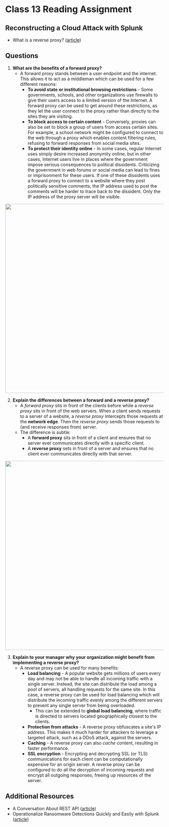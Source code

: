 # Class 13 Reading Assignment

## Reconstructing a Cloud Attack with Splunk

- What is a reverse proxy? ([article](https://www.cloudflare.com/learning/cdn/glossary/reverse-proxy/))

## Questions

1. **What are the benefits of a forward proxy?**
    - A forward proxy stands between a user endpoint and the internet. This allows it to act as a middleman which can be used for a few different reasons:
      - **To avoid state or institutional browsing restrictions** - Some governments, schools, and other organizations use firewalls to give their users access to a limited version of the Internet. A forward proxy can be used to get around these restrictions, as they let the user connect to the proxy rather than directly to the sites they are visiting.
      - **To block access to certain content** - Conversely, proxies can also be set to block a group of users from access certain sites. For example, a school network might be configured to connect to the web through a proxy which enables content filtering rules, refusing to forward responses from social media sites.
      - **To protect their identity online** - In some cases, regular Internet uses simply desire increased anonymity online, but in other cases, Internet users live in places where the government impose serious consequences to political dissidents. Criticizing the government in web forums or social media can lead to fines or imprisonment for these users. If one of these dissidents uses a forward proxy to connect to a website where they post politically sensitive comments, the IP address used to post the comments will be harder to trace back to the dissident. Only the IP address of the proxy server will be visible.

<center><img src="https://cf-assets.www.cloudflare.com/slt3lc6tev37/2MZmHGnCdYbQBIsZ4V11C6/25b48def8b56b63f7527d6ad65829676/forward_proxy_flow.png" width=600/></center>

2. **Explain the differences between a forward and a reverse proxy?**
    - A _forward proxy_ sits in front of the clients before while a _reverse proxy_ sits in front of the web servers. When a client sends requests to a server of a website, a _reverse proxy_ intercepts those requests at the **network edge**. Then the _reverse proxy_ sends those requests to (and receive responses from) server.
    - The difference is subtle:
      - A **forward proxy** sits in front of a client and ensures that no server ever communicates directly with a specific client.
      - A **reverse proxy** sets in front of a server and ensures that no client ever communicates directly with that server.

<center><img src="https://cf-assets.www.cloudflare.com/slt3lc6tev37/3msJRtqxDysQslvrKvEf8x/f7f54c9a2cad3e4586f58e8e0e305389/reverse_proxy_flow.png" width=600/></center>

3. **Explain to your manager why your organization might benefit from implementing a reverse proxy?**
    - A reverse proxy can be used for many benefits:
      - **Load balancing** - A popular website gets millions of users every day and may not be able to handle all incoming traffic with a single server. Instead, the site can distribute the load among a pool of servers, all handling requests for the same site. In this case, a reverse proxy can be used for load balancing which will distribute the incoming traffic evenly among the different servers to prevent any single server from being overloaded.
        - This can be extended to **global load balancing**, where traffic is directed to servers located geographically closest to the clients.
      - **Protection from attacks** - A reverse proxy obfuscates a site's IP address. This makes it much harder for attackers to leverage a targeted attack, such as a DDoS attack, against the servers.
      - **Caching** - A reverse proxy can also _cache_ content, resulting in faster performance.
      - **SSL encryption** - Encrypting and decrypting SSL (or TLS) communications for each client can be computationally expensive for an origin server. A reverse proxy can be configured to do all the decryption of incoming requests and encrypt all outgoing responses, freeing up resources of the server.

## Additional Resources

- A Conversation About REST API ([article](https://gist.github.com/brookr/5977550))
- Operationalize Ransomware Detections Quickly and Easily with Splunk ([article](https://www.splunk.com/en_us/blog/industries/operationalize-ransomware-detections-quickly-and-easily-with-splunk.html))
